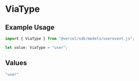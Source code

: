 # ViaType

## Example Usage

```typescript
import { ViaType } from "@vercel/sdk/models/userevent.js";

let value: ViaType = "user";
```

## Values

```typescript
"user"
```